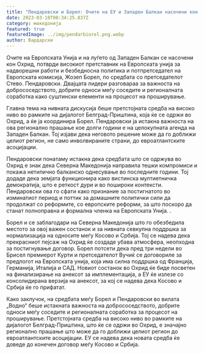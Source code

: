```yaml
---
title: "Пендаровски и Борел: Очите на ЕУ и Западен Балкан насочени кон Охрид"
date: 2023-03-18T00:34:25.837Z
category: македонија
featured: true
featuredImage: ../img/pendarbiorel.png.webp
author: Вардарски
---
```


Очите на Европската Унија и на луѓето од Западен Балкан се насочени кон Охрид, потврди високиот претставник на Европската унија за надворешни работи и безбедносна политика и потпретседател на Европската комисија, Жозеп Борел, по средбата со претседателот Стево. Пендаровски. Двајцата лидери разговараа за важноста на добрососедството, добрите односи меѓу соседите и регионалната соработка како суштински елементи на процесот на проширување.

Главна тема на нивната дискусија беше претстојната средба на високо ниво во рамките на дијалогот Белград-Приштина, која ќе се одржи во Охрид, а ќе ја координира Борел. Пендаровски ја истакна важноста на ова регионално прашање кое долги години е на целокупната агенда на Западен Балкан. Тој изјави дека неговото решение може да го доближи целиот регион, не само инволвираните страни, до евроатлантските асоцијации.

Пендаровски понатаму истакна дека средбата што се одржува во Охрид е знак дека Северна Македонија направила тешки компромиси и покажа нетипично балканско однесување во последните години. Тој додаде дека земјата функционира како вистинска мултиетничка демократија, што е реткост дури и во пошироки контексти. Пендаровски ова го сфати како признание за постигнатото во изминатиот период и поттик за домашните политички сили да продолжат со реформите, со европските реформи, за што поскоро да станат полноправна и формална членка на Европската Унија. .

Борел и се заблагодари на Северна Македонија што го обезбедила местото за овој важен состанок и за нивната севкупна поддршка за нормализација на односите меѓу Косово и Србија. Тој се надева дека прекрасниот пејсаж на Охрид ќе создаде убава атмосфера, неопходна за постигнување договор. Борел потсети дека пред три недели во Брисел премиерот Курти и претседателот Вучиќ се договориле за предлогот на Европската унија, која има силна поддршка од Франција, Германија, Италија и САД. Новиот состанок во Охрид ќе биде посветен на финализирање на анексот за имплементација, а ЕУ ќе излезе со консолидирана верзија на анексот, за кој се надева дека Косово и Србија ќе го прифатат.

Како заклучок, на средбата меѓу Борел и Пендаровски во вилата „Водно“ беше истакната важноста на добрососедството, добрите односи меѓу соседите и регионалната соработка за процесот на проширување. Претстојната средба на високо ниво во рамките на дијалогот Белград-Приштина, што ќе се одржи во Охрид, е значајно регионално прашање што може да го доближи целиот регион до евроатлантските асоцијации. ЕУ се надева дека новата средба ќе доведе до конечен договор меѓу Косово и Србија.
